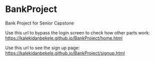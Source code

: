 # BankProject
Bank Project for Senior Capstone

Use this url to bypass the login screen to check how other parts work:
https://kalekidanbekele.github.io/BankProject/home.html

Use this url to see the sign up page:
https://kalekidanbekele.github.io/BankProject/signup.html
